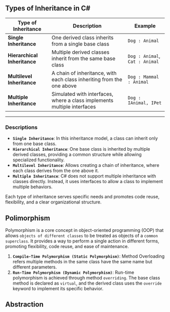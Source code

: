 ## Types of Inheritance in C#

| **Type of Inheritance**      | **Description**                                                         | **Example**                    |
| ---------------------------- | ----------------------------------------------------------------------- | ------------------------------ |
| **Single Inheritance**       | One derived class inherits from a single base class                     | `Dog : Animal`                 |
| **Hierarchical Inheritance** | Multiple derived classes inherit from the same base class               | `Dog : Animal`, `Cat : Animal` |
| **Multilevel Inheritance**   | A chain of inheritance, with each class inheriting from the one above   | `Dog : Mammal : Animal`        |
| **Multiple Inheritance**     | Simulated with interfaces, where a class implements multiple interfaces | `Dog : IAnimal, IPet`          |

---

### Descriptions

- **`Single Inheritance`**: In this inheritance model, a class can inherit only from one base class. 
- **`Hierarchical Inheritance`**: One base class is inherited by multiple derived classes, providing a common structure while allowing specialized functionality.
- **`Multilevel Inheritance`**: Allows creating a chain of inheritance, where each class derives from the one above it.
- **`Multiple Inheritance`**: C# does not support multiple inheritance with classes directly. Instead, it uses interfaces to allow a class to implement multiple behaviors.

Each type of inheritance serves specific needs and promotes code reuse, flexibility, and a clear organizational structure.

## Polimorphism
Polymorphism is a core concept in object-oriented programming (OOP) that allows `objects of different classes` to be treated as objects of a `common superclass`. It provides a way to perform a single action in different forms, promoting flexibility, code reuse, and ease of maintenance.
1. **`Compile-Time Polymorphism (Static Polymorphism)`**: Method Overloading refers multiple methods in the same class have the same name but different parameters.
2. **`Run-Time Polymorphism (Dynamic Polymorphism)`**: Run-time polymorphism is achieved through method `overriding`. The base class method is declared as `virtual`, and the derived class uses the `override` keyword to implement its specific behavior.

## Abstraction
